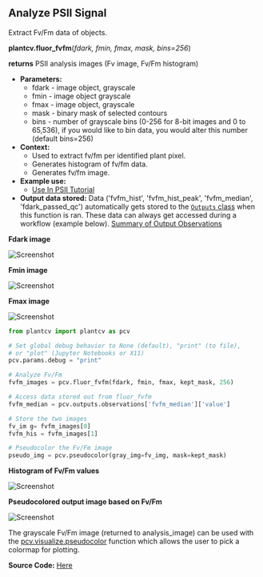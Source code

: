 ## Analyze PSII Signal

Extract Fv/Fm data of objects.

**plantcv.fluor_fvfm**(*fdark, fmin, fmax, mask, bins=256*)

**returns** PSII analysis images (Fv image, Fv/Fm histogram)

- **Parameters:**
    - fdark - image object, grayscale
    - fmin - image object  grayscale
    - fmax - image object, grayscale
    - mask - binary mask of selected contours
    - bins - number of grayscale bins (0-256 for 8-bit images and 0 to 65,536), if you would like to bin data, you would alter this number (default bins=256)
- **Context:**
    - Used to extract fv/fm per identified plant pixel.
    - Generates histogram of fv/fm data.
    - Generates fv/fm image.
- **Example use:**
    - [Use In PSII Tutorial](psII_tutorial.md)
- **Output data stored:** Data ('fvfm_hist', 'fvfm_hist_peak', 'fvfm_median', 'fdark_passed_qc') automatically gets stored to the [`Outputs` class](outputs.md) when this function is ran. 
    These data can always get accessed during a workflow (example below). [Summary of Output Observations](output_measurements.md#summary-of-output-observations)

**Fdark image**

![Screenshot](img/documentation_images/fluor_fvfm/fdark.jpg)

**Fmin image**

![Screenshot](img/documentation_images/fluor_fvfm/fmin.jpg)

**Fmax image**

![Screenshot](img/documentation_images/fluor_fvfm/fmax.jpg)

```python
from plantcv import plantcv as pcv

# Set global debug behavior to None (default), "print" (to file), 
# or "plot" (Jupyter Notebooks or X11)
pcv.params.debug = "print"

# Analyze Fv/Fm    
fvfm_images = pcv.fluor_fvfm(fdark, fmin, fmax, kept_mask, 256)

# Access data stored out from fluor_fvfm
fvfm_median = pcv.outputs.observations['fvfm_median']['value']

# Store the two images
fv_im g= fvfm_images[0]
fvfm_his = fvfm_images[1]

# Pseudocolor the Fv/Fm image
pseudo_img = pcv.pseudocolor(gray_img=fv_img, mask=kept_mask)

```

**Histogram of Fv/Fm values**

![Screenshot](img/documentation_images/fluor_fvfm/fvfm_histogram.jpg)

**Pseudocolored output image based on Fv/Fm**

![Screenshot](img/documentation_images/pseudocolor/pseudo_img.jpg)

The grayscale Fv/Fm image (returned to analysis_image) can be used with the [pcv.visualize.pseudocolor](visualize_pseudocolor.md) function
which allows the user to pick a colormap for plotting.

**Source Code:** [Here](https://github.com/danforthcenter/plantcv/blob/master/plantcv/plantcv/fluor_fvfm.py)
